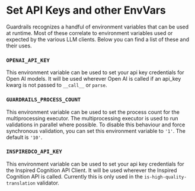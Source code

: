 # Set API Keys and other EnvVars

Guardrails recognizes a handful of environment variables that can be used at runtime.  Most of these correlate to environment variables used or expected by the various LLM clients.  Below you can find a list of these and their uses.

### `OPENAI_API_KEY`
This environment variable can be used to set your api key credentials for Open AI models.  It will be used wherever Open AI is called if an api_key kwarg is not passed to `__call__` or `parse`.

### `GUARDRAILS_PROCESS_COUNT`
This environment variable can be used to set the process count for the multiprocessing executor.  The multiprocessing executor is used to run validations in parallel where possible.  To disable this behaviour and force synchronous validation, you can set this environment variable to `'1'`.  The default is `'10'`.

### `INSPIREDCO_API_KEY`
This environment variable can be used to set your api key credentials for the Inspired Cognition API Client.  It will be used wherever the Inspired Cognition API is called.  Currently this is only used in the `is-high-quality-translation` validator.